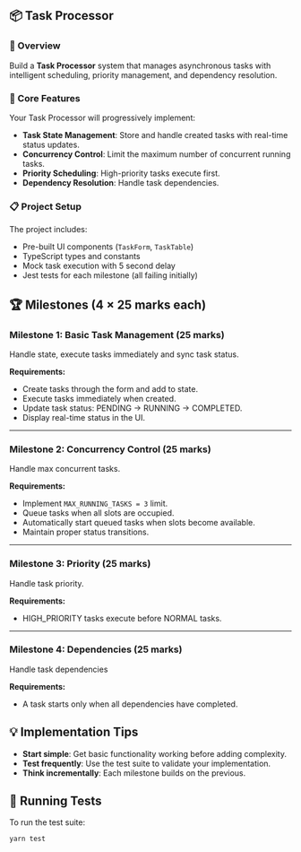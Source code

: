 ## 📦 Task Processor

### 🧠 Overview

Build a **Task Processor** system that manages asynchronous tasks with intelligent scheduling, priority management, and dependency resolution.

### 🎯 Core Features

Your Task Processor will progressively implement:

- **Task State Management**: Store and handle created tasks with real-time status updates.
- **Concurrency Control**: Limit the maximum number of concurrent running tasks.
- **Priority Scheduling**: High-priority tasks execute first.
- **Dependency Resolution**: Handle task dependencies.

### 📋 Project Setup

The project includes:

- Pre-built UI components (`TaskForm`, `TaskTable`)
- TypeScript types and constants
- Mock task execution with 5 second delay
- Jest tests for each milestone (all failing initially)

## 🏆 Milestones (4 × 25 marks each)

### **Milestone 1: Basic Task Management (25 marks)**

Handle state, execute tasks immediately and sync task status.

**Requirements:**

- Create tasks through the form and add to state.
- Execute tasks immediately when created.
- Update task status: PENDING → RUNNING → COMPLETED.
- Display real-time status in the UI.

---

### **Milestone 2: Concurrency Control (25 marks)**

Handle max concurrent tasks.

**Requirements:**

- Implement `MAX_RUNNING_TASKS = 3` limit.
- Queue tasks when all slots are occupied.
- Automatically start queued tasks when slots become available.
- Maintain proper status transitions.

---

### **Milestone 3: Priority (25 marks)**

Handle task priority.

**Requirements:**

- HIGH_PRIORITY tasks execute before NORMAL tasks.

---

### **Milestone 4: Dependencies (25 marks)**

Handle task dependencies

**Requirements:**

- A task starts only when all dependencies have completed.

## 💡 Implementation Tips

- **Start simple**: Get basic functionality working before adding complexity.
- **Test frequently**: Use the test suite to validate your implementation.
- **Think incrementally**: Each milestone builds on the previous.

## 🧪 Running Tests

To run the test suite:

```bash
yarn test
```
